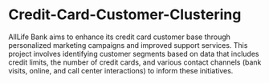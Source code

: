 # Credit-Card-Customer-Clustering

AllLife Bank aims to enhance its credit card customer base through personalized marketing campaigns and improved support services. This project involves identifying customer segments based on data that includes credit limits, the number of credit cards, and various contact channels (bank visits, online, and call center interactions) to inform these initiatives.
